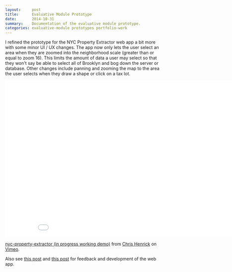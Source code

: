 ```yaml
---
layout:     post
title:      Evaluative Module Prototype
date:       2014-10-31
summary:    Documentation of the evaluative module prototype.
categories: evaluative-module prototypes portfolio-work
---
```


I refined the prototype for the NYC Property Extractor web app a bit more with some minor UI / UX changes. The app now only lets the user select an area when they are zoomed into the neighborhood scale (greater than or equal to zoom 16). This limits the amount of data a user may select so that they won't say be able to select all of Brooklyn and bog down the server or database. Other changes include panning and zooming the map to the area the user selects when they draw a shape or click on a tax lot.

<iframe src="//player.vimeo.com/video/110615218?title=0&amp;byline=0&amp;portrait=0" width="899" height="506" frameborder="0" webkitallowfullscreen mozallowfullscreen allowfullscreen></iframe> <p><a href="http://vimeo.com/110615218">nyc-property-extractor (in progress working demo)</a> from <a href="http://vimeo.com/user23240262">Chris Henrick</a> on <a href="https://vimeo.com">Vimeo</a>.</p>

Also see [this post](http://clhenrick.github.io/thesis-blog/portfolio-work/prototypes/evaluative-module/2014/10/28/prototype-progress/) and [this post](http://clhenrick.github.io/thesis-blog/technical-module/presentations/design-briefs/portfolio-work/2014/10/15/technical-module/) for feedback and development of the web app.